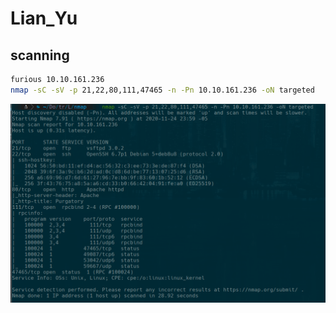 # Lian_Yu

## scanning

```bash
furious 10.10.161.236
nmap -sC -sV -p 21,22,80,111,47465 -n -Pn 10.10.161.236 -oN targeted
```

![003610.png](003610.png)

